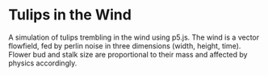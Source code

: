 # Tulips in the Wind
A simulation of tulips trembling in the wind using p5.js. The wind is a vector flowfield, fed by perlin noise in three dimensions (width, height, time). Flower bud and stalk size are proportional to their mass and affected by physics accordingly.